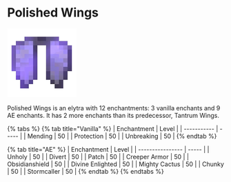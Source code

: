 # Polished Wings

![](<../../.gitbook/assets/Polished Wings.gif>)

Polished Wings is an elytra with 12 enchantments: 3 vanilla enchants and 9 AE enchants. It has 2 more enchants than its predecessor, Tantrum Wings.

{% tabs %}
{% tab title="Vanilla" %}
| Enchantment | Level |
| ----------- | ----- |
| Mending     | 50    |
| Protection  | 50    |
| Unbreaking  | 50    |
{% endtab %}

{% tab title="AE" %}
| Enchantment      | Level |
| ---------------- | ----- |
| Unholy           | 50    |
| Divert           | 50    |
| Patch            | 50    |
| Creeper Armor    | 50    |
| Obsidianshield   | 50    |
| Divine Enlighted | 50    |
| Mighty Cactus    | 50    |
| Chunky           | 50    |
| Stormcaller      | 50    |
{% endtab %}
{% endtabs %}
